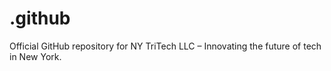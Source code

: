 # .github
Official GitHub repository for NY TriTech LLC – Innovating the future of tech in New York.
